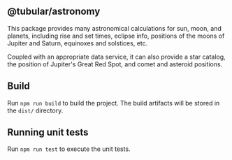 ## @tubular/astronomy

This package provides many astronomical calculations for sun, moon, and planets, including rise and set times, eclipse info, positions of the moons of Jupiter and Saturn, equinoxes and solstices, etc.

Coupled with an appropriate data service, it can also provide a star catalog, the position of Jupiter's Great Red Spot, and comet and asteroid positions.

## Build

Run `npm run build` to build the project. The build artifacts will be stored in the `dist/` directory.

## Running unit tests

Run `npm run test` to execute the unit tests.
